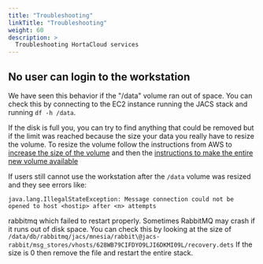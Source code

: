 ```yaml
---
title: "Troubleshooting"
linkTitle: "Troubleshooting"
weight: 60
description: >
  Troubleshooting HortaCloud services
---
```


## No user can login to the workstation

We have seen this behavior if the "/data" volume ran out of space. You can check this by connecting to the EC2 instance running the JACS stack and running `df -h /data`. 

If the disk is full you, you can try to find anything that could be removed but if the limit was reached because the size your data you really have to resize the volume. To resize the volume follow the instructions from AWS to [increase the size of the volume](https://docs.aws.amazon.com/AWSEC2/latest/UserGuide/requesting-ebs-volume-modifications.html) and then the [instructions to make the entire new volume available](https://docs.aws.amazon.com/AWSEC2/latest/UserGuide/recognize-expanded-volume-linux.html)

If users still cannot use the workstation after the `/data` volume was resized and they see errors like:
```
java.lang.IllegalStateException: Message connection could not be opened to host <hostip> after <n> attempts
```
rabbitmq which failed to restart properly. Sometimes RabbitMQ may crash if it runs out of disk space. You can check this by looking at the size of `/data/db/rabbitmq/jacs/mnesia/rabbit\@jacs-rabbit/msg_stores/vhosts/628WB79CIFDYO9LJI6DKMI09L/recovery.dets` If the size is 0 then remove the file and restart the entire stack.